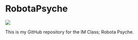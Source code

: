 # RobotaPsyche


![](flowfield.gif)


This is my GitHub repository for the IM Class; Robota Psyche. 
